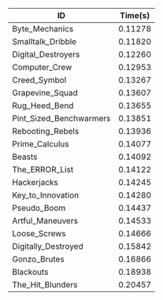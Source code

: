 |ID|Time(s)|
|-|-|
|Byte_Mechanics|0.11278|
|Smalltalk_Dribble|0.11820|
|Digital_Destroyers|0.12260|
|Computer_Crew|0.12953|
|Creed_Symbol|0.13267|
|Grapevine_Squad|0.13607|
|Rug_Heed_Bend|0.13655|
|Pint_Sized_Benchwarmers|0.13851|
|Rebooting_Rebels|0.13936|
|Prime_Calculus|0.14077|
|Beasts|0.14092|
|The_ERROR_List|0.14122|
|Hackerjacks|0.14245|
|Key_to_Innovation|0.14280|
|Pseudo_Boom|0.14437|
|Artful_Maneuvers|0.14533|
|Loose_Screws|0.14666|
|Digitally_Destroyed|0.15842|
|Gonzo_Brutes|0.16866|
|Blackouts|0.18938|
|The_Hit_Blunders|0.20457|
